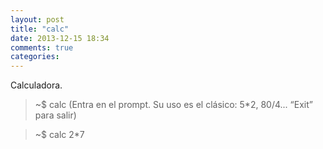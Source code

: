 ```yaml
---
layout: post
title: "calc"
date: 2013-12-15 18:34
comments: true
categories: 
---
```

Calculadora.

>~$ calc (Entra en el prompt. Su uso es el clásico: 5*2, 80/4... “Exit” para salir)

>~$ calc 2*7

